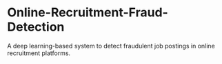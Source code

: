 # Online-Recruitment-Fraud-Detection
A deep learning-based system to detect fraudulent job postings in online recruitment platforms.
